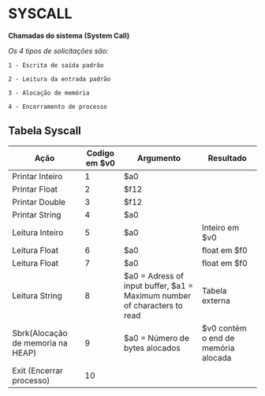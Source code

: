 # SYSCALL

**Chamadas do sistema (System Call)**

*Os 4 tipos de solicitações são:*
    
    1 - Escrita de saída padrão

    2 - Leitura da entrada padrão
    
    3 - Alocação de memória

    4 - Encerramento de processo

## Tabela Syscall

|Ação| Codigo em $v0| Argumento | Resultado |
|----|--------------|-----------|-----------|
| Printar Inteiro | 1   |$a0    |           |
| Printar Float | 2   |$f12     |           |
| Printar Double | 3   |$f12     |           |
| Printar String | 4   |$a0    |           |
| Leitura Inteiro | 5   |$a0    | Inteiro em $v0|
| Leitura Float | 6   |$a0    | float em $f0|
| Leitura Float | 7   |$a0    | float em $f0|
| Leitura String | 8   |$a0 = Adress of input buffer, $a1 = Maximum number of characters to read    | Tabela externa|
| Sbrk(Alocação de memoria na HEAP) | 9   |$a0 = Número de bytes alocados    |$v0 contém o end de memória alocada|
| Exit (Encerrar processo) | 10   |||

